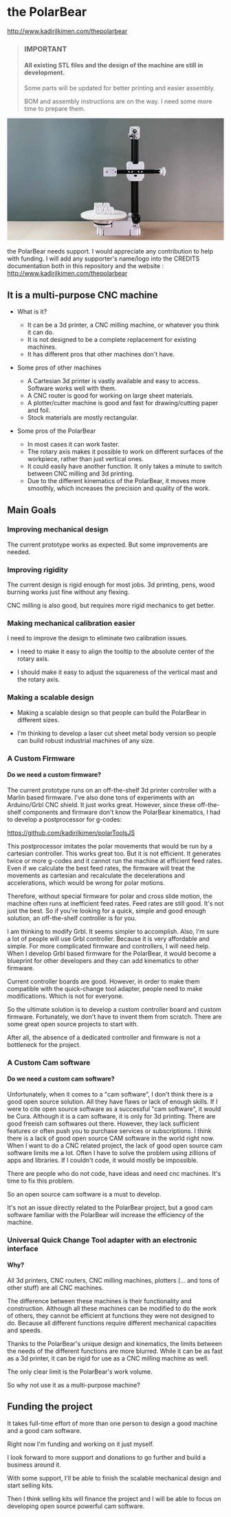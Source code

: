 # the PolarBear
http://www.kadirilkimen.com/thepolarbear
>
> ### IMPORTANT
> #### All existing STL files and the design of the machine are still in development.
> Some parts will be updated for better printing and easier assembly.
>
> BOM and assembly instructions are on the way. I need some more time to prepare them.

![PolarBear CNC Machine](images/polar-bear.jpg "PolarBear")

the PolarBear needs support. I would appreciate any contribution to help with funding.
I will add any supporter's name/logo into the CREDITS documentation both in this repository and the website :
http://www.kadirilkimen.com/thepolarbear

## It is a multi-purpose CNC machine

* What is it?
  * It can be a 3d printer, a CNC milling machine, or whatever you think it can do.
  * It is not designed to be a complete replacement for existing machines.
  * It has different pros that other machines don't have.

* Some pros of other machines
  * A Cartesian 3d printer is vastly available and easy to access. Software works well with them.
  * A CNC router is good for working on large sheet materials.
  * A plotter/cutter machine is good and fast for drawing/cutting paper and foil.
  * Stock materials are mostly rectangular.

* Some pros of the PolarBear
  * In most cases it can work faster.
  * The rotary axis makes it possible to work on different surfaces of the workpiece, rather than just vertical ones.
  * It could easily have another function. It only takes a minute to switch between CNC milling and 3d printing.
  * Due to the different kinematics of the PolarBear, it moves more smoothly, which increases the precision and quality of the work.


## Main Goals

### Improving mechanical design

The current prototype works as expected. But some improvements are needed.

### Improving rigidity

The current design is rigid enough for most jobs. 3d printing, pens, wood burning works just fine without any flexing.

CNC milling is also good, but requires more rigid mechanics to get better.


### Making mechanical calibration easier

I need to improve the design to eliminate two calibration issues.

* I need to make it easy to align the tooltip to the absolute center of the rotary axis.

* I should make it easy to adjust the squareness of the vertical mast and the rotary axis.

### Making a scalable design

* Making a scalable design so that people can build the PolarBear in different sizes.

* I'm thinking to develop a laser cut sheet metal body version so people can build robust industrial machines of any size.

### A Custom Firmware

#### Do we need a custom firmware?

The current prototype runs on an off-the-shelf 3d printer controller with a Marlin based firmware. I've also done tons of experiments with an Arduino/Grbl CNC shield.
It just works great. However, since these off-the-shelf components and firmware don't know the PolarBear kinematics, I had to develop a postprocessor for g-codes:

https://github.com/kadirilkimen/polarToolsJS

This postprocessor imitates the polar movements that would be run by a cartesian controller. This works great too. But it is not efficient.
It generates twice or more g-codes and it cannot run the machine at efficient feed rates. Even if we calculate the best feed rates, the firmware will treat the movements as cartesian and recalculate the decelerations and accelerations, which would be wrong for polar motions.

Therefore, without special firmware for polar and cross slide motion, the machine often runs at inefficient feed rates.
Feed rates are still good. It's not just the best. So if you're looking for a quick, simple and good enough solution, an off-the-shelf controller is for you.

I am thinking to modify Grbl. It seems simpler to accomplish. Also, I'm sure a lot of people will use Grbl controller. Because it is very affordable and simple.
For more complicated firmware and controllers, I will need help.
When I develop Grbl based firmware for the PolarBear, it would become a blueprint for other developers and they can add kinematics to other firmware.

Current controller boards are good. However, in order to make them compatible with the quick-change tool adapter, people need to make modifications.
Which is not for everyone.

So the ultimate solution is to develop a custom controller board and custom firmware.
Fortunately, we don't have to invent them from scratch. There are some great open source projects to start with.

After all, the absence of a dedicated controller and firmware is not a bottleneck for the project.


### A Custom Cam software

#### Do we need a custom cam software?

Unfortunately, when it comes to a "cam software", I don't think there is a good open source solution. All they have flaws or lack of enough skills.
If I were to cite open source software as a successful "cam software", it would be Cura. Although it is a cam software, it is only for 3d printing.
There are good freeish cam softwares out there. However, they lack sufficient features or often push you to purchase services or subscriptions.
I think there is a lack of good open source CAM software in the world right now.
When I want to do a CNC related project, the lack of good open source cam software limits me a lot.
Often I have to solve the problem using zillions of apps and libraries. If I couldn't code, it would mostly be impossible.

There are people who do not code, have ideas and need cnc machines. It's time to fix this problem.

So an open source cam software is a must to develop.

It's not an issue directly related to the PolarBear project, but a good cam software familiar with the PolarBear will increase the efficiency of the machine.


### Universal Quick Change Tool adapter with an electronic interface

#### Why?

All 3d printers, CNC routers, CNC milling machines, plotters (... and tons of other stuff) are all CNC machines.

The difference between these machines is their functionality and construction.
Although all these machines can be modified to do the work of others, they cannot be efficient at functions they were not designed to do.
Because all different functions require different mechanical capacities and speeds.

Thanks to the PolarBear's unique design and kinematics, the limits between the needs of the different functions are more blurred.
While it can be as fast as a 3d printer, it can be rigid for use as a CNC milling machine as well.

The only clear limit is the PolarBear's work volume.

So why not use it as a multi-purpose machine?


## Funding the project

It takes full-time effort of more than one person to design a good machine and a good cam software.

Right now I'm funding and working on it just myself.

I look forward to more support and donations to go further and build a business around it.

With some support, I'll be able to finish the scalable mechanical design and start selling kits.

Then I think selling kits will finance the project and I will be able to focus on developing open source powerful cam software.

